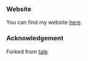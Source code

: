 ### Website
You can find my website [here](https://robertorlikowski.pl).

### Acknowledgement 

Forked from [tale](https://github.com/chesterhow/tale).
